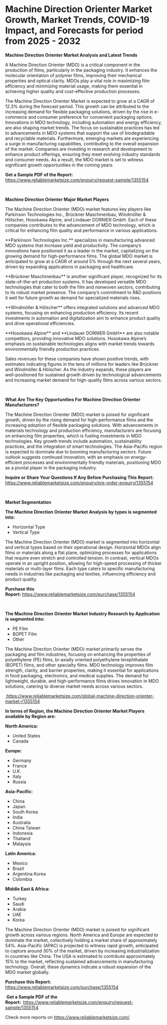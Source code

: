 <p><h1>Machine Direction Orienter Market Growth, Market Trends, COVID-19 Impact, and Forecasts for period from 2025 - 2032</h1></p><p><strong>Machine Direction Orienter Market Analysis and Latest Trends</strong></p>
<p><p>A Machine Direction Orienter (MDO) is a critical component in the production of films, particularly in the packaging industry. It enhances the molecular orientation of polymer films, improving their mechanical properties and optical clarity. MDOs play a vital role in maximizing film efficiency and minimizing material usage, making them essential in achieving higher quality and cost-effective production processes.</p><p>The Machine Direction Orienter Market is expected to grow at a CAGR of 12.3% during the forecast period. This growth can be attributed to the increasing demand for flexible packaging solutions, driven by the rise in e-commerce and consumer preference for convenient packaging options. Innovations in MDO technology, including automation and energy efficiency, are also shaping market trends. The focus on sustainable practices has led to advancements in MDO systems that support the use of biodegradable and recyclable materials. Furthermore, emerging markets are experiencing a surge in manufacturing capabilities, contributing to the overall expansion of the market. Companies are investing in research and development to enhance product offerings, ensuring they meet evolving industry standards and consumer needs. As a result, the MDO market is set to witness significant growth opportunities in the coming years.</p></p>
<p><strong>Get a Sample PDF of the Report:&nbsp;</strong> <a href="https://www.reliablemarketsize.com/enquiry/request-sample/1355154?utm_campaign=2526&utm_medium=2&utm_source=Github&utm_content=ia&utm_term=28022025&utm_id=machine-direction-orienter">https://www.reliablemarketsize.com/enquiry/request-sample/1355154</a></p>
<p>&nbsp;</p>
<p><strong>Machine Direction Orienter Major Market Players</strong></p>
<p><p>The Machine Direction Orienter (MDO) market features key players like Parkinson Technologies Inc., Brückner Maschinenbau, Windmöller & Hölscher, Hosokawa Alpine, and Lindauer DORNIER GmbH. Each of these companies contributes to the advancement of MDO technology, which is critical for enhancing film quality and performance in various applications.</p><p>**Parkinson Technologies Inc.** specializes in manufacturing advanced MDO systems that increase yield and productivity. The company’s innovations have positioned it as a leader in the market, capitalizing on the growing demand for high-performance films. The global MDO market is anticipated to grow at a CAGR of around 5% through the next several years, driven by expanding applications in packaging and healthcare.</p><p>**Brückner Maschinenbau** is another significant player, recognized for its state-of-the-art production systems. It has developed versatile MDO technologies that cater to both the film and nonwoven sectors, contributing to its robust market presence. The company’s commitment to R&D positions it well for future growth as demand for specialized materials rises.</p><p>**Windmöller & Hölscher** offers integrated solutions and advanced MDO systems, focusing on enhancing production efficiency. Its recent investments in automation and digitalization aim to enhance product quality and drive operational efficiencies.</p><p>**Hosokawa Alpine** and **Lindauer DORNIER GmbH** are also notable competitors, providing innovative MDO solutions. Hosokawa Alpine’s emphasis on sustainable technologies aligns with market trends towards environmentally friendly production practices.</p><p>Sales revenues for these companies have shown positive trends, with estimates indicating figures in the tens of millions for leaders like Brückner and Windmöller & Hölscher. As the industry expands, these players are well-positioned for sustained growth driven by technological advancements and increasing market demand for high-quality films across various sectors.</p></p>
<p>&nbsp;</p>
<p><strong>What Are The Key Opportunities For Machine Direction Orienter Manufacturers?</strong></p>
<p><p>The Machine Direction Orienter (MDO) market is poised for significant growth, driven by the rising demand for high-performance films and the increasing adoption of flexible packaging solutions. With advancements in materials technology and production efficiency, manufacturers are focusing on enhancing film properties, which is fueling investments in MDO technologies. Key growth trends include automation, sustainability practices, and the integration of smart technologies. The Asia-Pacific region is expected to dominate due to booming manufacturing sectors. Future outlook suggests continued innovation, with an emphasis on energy-efficient processes and environmentally friendly materials, positioning MDO as a pivotal player in the packaging industry.</p></p>
<p><strong>Inquire or Share Your Questions If Any Before Purchasing This Report:</strong> <a href="https://www.reliablemarketsize.com/enquiry/pre-order-enquiry/1355154?utm_campaign=2526&utm_medium=2&utm_source=Github&utm_content=ia&utm_term=28022025&utm_id=machine-direction-orienter">https://www.reliablemarketsize.com/enquiry/pre-order-enquiry/1355154</a></p>
<p>&nbsp;</p>
<p><strong>Market Segmentation</strong></p>
<p><strong>The Machine Direction Orienter Market Analysis by types is segmented into:</strong></p>
<p><ul><li>Horizontal Type</li><li>Vertical Type</li></ul></p>
<p><p>The Machine Direction Orienter (MDO) market is segmented into horizontal and vertical types based on their operational design. Horizontal MDOs align films or materials along a flat plane, optimizing processes for applications that require even stretch and controlled tension. In contrast, vertical MDOs operate in an upright position, allowing for high-speed processing of thicker materials or multi-layer films. Each type caters to specific manufacturing needs in industries like packaging and textiles, influencing efficiency and product quality.</p></p>
<p><strong>Purchase this Report:&nbsp;</strong><a href="https://www.reliablemarketsize.com/purchase/1355154?utm_campaign=2526&utm_medium=2&utm_source=Github&utm_content=ia&utm_term=28022025&utm_id=machine-direction-orienter">https://www.reliablemarketsize.com/purchase/1355154</a></p>
<p>&nbsp;</p>
<p><strong>The Machine Direction Orienter Market Industry Research by Application is segmented into:</strong></p>
<p><ul><li>PE Film</li><li>BOPET Film</li><li>Other</li></ul></p>
<p><p>The Machine Direction Orienter (MDO) market primarily serves the packaging and film industries, focusing on enhancing the properties of polyethylene (PE) films, bi-axially oriented polyethylene terephthalate (BOPET) films, and other specialty films. MDO technology improves film strength, clarity, and barrier properties, making it essential for applications in food packaging, electronics, and medical supplies. The demand for lightweight, durable, and high-performance films drives innovation in MDO solutions, catering to diverse market needs across various sectors.</p></p>
<p><a href="https://www.reliablemarketsize.com/global-machine-direction-orienter-market-r1355154?utm_campaign=2526&utm_medium=2&utm_source=Github&utm_content=ia&utm_term=28022025&utm_id=machine-direction-orienter">&nbsp;https://www.reliablemarketsize.com/global-machine-direction-orienter-market-r1355154</a></p>
<p><strong>In terms of Region, the Machine Direction Orienter Market Players available by Region are:</strong></p>
<p>
    <p> <strong> North America: </strong>
        <ul>
            <li>United States</li>
            <li>Canada</li>
        </ul>
        </p> 
    <p> <strong> Europe: </strong>
        <ul>
            <li>Germany</li>
            <li>France</li>
            <li>U.K.</li>
            <li>Italy</li>
            <li>Russia</li>
        </ul>
        </p> 
    <p> <strong> Asia-Pacific: </strong>
        <ul>
            <li>China</li>
            <li>Japan</li>
            <li>South Korea</li>
            <li>India</li>
            <li>Australia</li>
            <li>China Taiwan</li>
            <li>Indonesia</li>
            <li>Thailand</li>
            <li>Malaysia</li>
        </ul>
        </p> 
    <p> <strong> Latin America: </strong>
        <ul>
            <li>Mexico</li>
            <li>Brazil</li>
            <li>Argentina Korea</li>
            <li>Colombia</li>
        </ul>
        </p> 
    <p> <strong> Middle East & Africa: </strong>
        <ul>
            <li>Turkey</li>
            <li>Saudi</li>
            <li>Arabia</li>
            <li>UAE</li>
            <li>Korea</li>
        </ul>
    </p>
    </p>
<p><p>The Machine Direction Orienter (MDO) market is poised for significant growth across various regions. North America and Europe are expected to dominate the market, collectively holding a market share of approximately 54%. Asia-Pacific (APAC) is projected to witness rapid growth, anticipated to capture around 30% of the market, driven by increasing industrialization in countries like China. The USA is estimated to contribute approximately 15% to the market, reflecting sustained advancements in manufacturing technology. Overall, these dynamics indicate a robust expansion of the MDO market globally.</p></p>
<p><strong>Purchase this Report: </strong><a href="https://www.reliablemarketsize.com/purchase/1355154?utm_campaign=2526&utm_medium=2&utm_source=Github&utm_content=ia&utm_term=28022025&utm_id=machine-direction-orienter">https://www.reliablemarketsize.com/purchase/1355154</a></p>
<p>&nbsp;<strong>Get a Sample PDF of the Report:&nbsp;&nbsp;</strong><a href="https://www.reliablemarketsize.com/enquiry/request-sample/1355154?utm_campaign=2526&utm_medium=2&utm_source=Github&utm_content=ia&utm_term=28022025&utm_id=machine-direction-orienter">https://www.reliablemarketsize.com/enquiry/request-sample/1355154</a></p>
<p><strong></strong></p>
<p>Check more reports on <a href="https://www.reliablemarketsize.com/?utm_campaign=2526&utm_medium=2&utm_source=Github&utm_content=ia&utm_term=28022025&utm_id=machine-direction-orienter">https://www.reliablemarketsize.com/</a></p>
